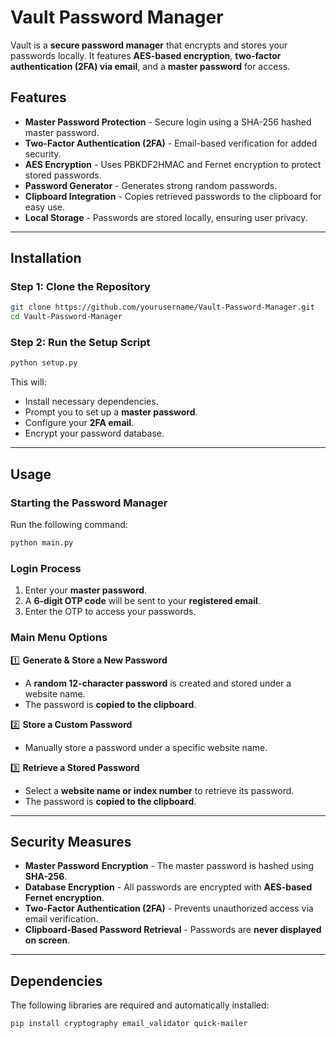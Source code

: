 # Vault Password Manager

Vault is a **secure password manager** that encrypts and stores your passwords locally. It features **AES-based encryption**, **two-factor authentication (2FA) via email**, and a **master password** for access.

## Features
- **Master Password Protection** - Secure login using a SHA-256 hashed master password.  
- **Two-Factor Authentication (2FA)** - Email-based verification for added security.  
- **AES Encryption** - Uses PBKDF2HMAC and Fernet encryption to protect stored passwords.  
- **Password Generator** - Generates strong random passwords.  
- **Clipboard Integration** - Copies retrieved passwords to the clipboard for easy use.  
- **Local Storage** - Passwords are stored locally, ensuring user privacy.

---

## Installation

### **Step 1: Clone the Repository**
```sh
git clone https://github.com/yourusername/Vault-Password-Manager.git
cd Vault-Password-Manager
```

### **Step 2: Run the Setup Script**
```sh
python setup.py
```
This will:
- Install necessary dependencies.
- Prompt you to set up a **master password**.
- Configure your **2FA email**.
- Encrypt your password database.

---

## Usage

### **Starting the Password Manager**
Run the following command:
```sh
python main.py
```

### **Login Process**
1. Enter your **master password**.
2. A **6-digit OTP code** will be sent to your **registered email**.
3. Enter the OTP to access your passwords.

### **Main Menu Options**
1️⃣ **Generate & Store a New Password**  
- A **random 12-character password** is created and stored under a website name.  
- The password is **copied to the clipboard**.  

2️⃣ **Store a Custom Password**  
- Manually store a password under a specific website name.  

3️⃣ **Retrieve a Stored Password**  
- Select a **website name or index number** to retrieve its password.  
- The password is **copied to the clipboard**.

---

## Security Measures
- **Master Password Encryption** - The master password is hashed using **SHA-256**.  
- **Database Encryption** - All passwords are encrypted with **AES-based Fernet encryption**.  
- **Two-Factor Authentication (2FA)** - Prevents unauthorized access via email verification.  
- **Clipboard-Based Password Retrieval** - Passwords are **never displayed on screen**.

---

## Dependencies
The following libraries are required and automatically installed:
```sh
pip install cryptography email_validator quick-mailer
```
